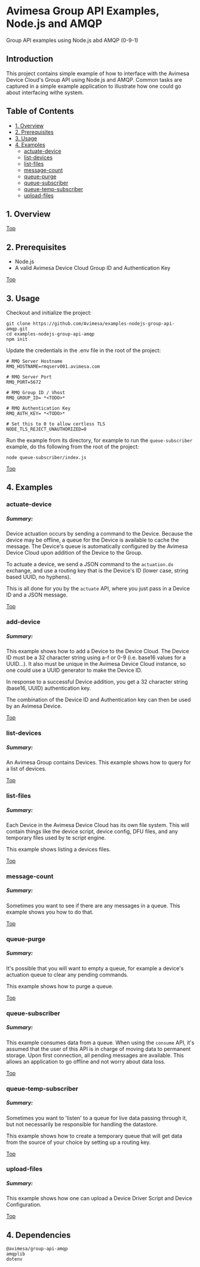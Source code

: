 # Avimesa Group API Examples, Node.js and AMQP
Group API examples using Node.js abd AMQP (0-9-1)

## Introduction

This project contains simple example of how to interface with the Avimesa Device Cloud's Group API using Node.js and AMQP.  Common tasks are captured in a simple example application to illustrate how one could go about interfacing withe system.


<a id="toc"></a>
## Table of Contents
- [1. Overview](#1.-overview)
- [2. Prerequisites](#2.-prerequisites)
- [3. Usage](#3.-usage)
- [4. Examples](#4.-examples)
    - [actuate-device](#4.1-examples)
    - [list-devices](#4.3-examples)
    - [list-files](#4.4-examples)
    - [message-count](#4.5-examples)
    - [queue-purge](#4.6-examples)
    - [queue-subscriber](#4.7-examples)
    - [queue-temp-subscriber](#4.8-examples)
    - [upload-files](#4.9-examples)


<a id="1.-overview"></a>
## 1. Overview

[Top](#toc)<br>
<a id="2.-prerequisites"></a>
## 2. Prerequisites

- Node.js
- A valid Avimesa Device Cloud Group ID and Authentication Key

[Top](#toc)<br>
<a id="3.-usage"></a>
## 3. Usage

Checkout and initialize the project:

```
git clone https://github.com/Avimesa/examples-nodejs-group-api-amqp.git
cd examples-nodejs-group-api-amqp
npm init
```

Update the credentials in the .env file in the root of the project:

```
# RMQ Server Hostname
RMQ_HOSTNAME=rmqserv001.avimesa.com

# RMQ Server Port
RMQ_PORT=5672

# RMQ Group ID / Vhost
RMQ_GROUP_ID= *<TODO>*

# RMQ Authentication Key
RMQ_AUTH_KEY= *<TODO>*

# Set this to 0 to allow certless TLS
NODE_TLS_REJECT_UNAUTHORIZED=0
```

Run the example from its directory, for example to run the `queue-subscriber` example, do ths following from the root of the project:

```
node queue-subscriber/index.js
```

[Top](#toc)<br>
<a id="4.-examples"></a>
## 4. Examples


<a id="4.1-examples"></a>
### actuate-device

##### Summary:

Device actuation occurs by sending a command to the Device.  Because the device may be offline, a queue for the Device is available to cache the message.  The Device's queue is automatically configured by the Avimesa Device Cloud upon addition of the Device to the Group. 

To actuate a device, we send a JSON command to the `actuation.dx` exchange, and use a routing key that is the Device's ID (lower case, string based UUID, no hyphens).

This is all done for you by the `actuate` API, where you just pass in a Device ID and a JSON message. 



[Top](#toc)<br>
<a id="4.2-examples"></a>
### add-device

##### Summary:

This example shows how to add a Device to the Device Cloud.  The Device ID must be a 32 character string using a-f or 0-9 (i.e. base16 values for a UUID...).  It also must be unique in the Avimesa Device Cloud instance, so one could use a UUID generator to make the Device ID.

In response to a successful Device addition, you get a 32 character string (base16, UUID) authentication key.  

The combination of the Device ID and Authentication key can then be used by an Avimesa Device. 





[Top](#toc)<br>
<a id="4.3-examples"></a>
### list-devices

##### Summary:

An Avimesa Group contains Devices.  This example shows how to query for a list of devices.



[Top](#toc)<br>
<a id="4.4-examples"></a>
### list-files

##### Summary:

Each Device in the Avimesa Device Cloud has its own file system.  This will contain things like the device script, device config, DFU files, and any temporary files used by te script engine.

This example shows listing a devices files.



[Top](#toc)<br>
<a id="4.5-examples"></a>
### message-count

##### Summary:

Sometimes you want to see if there are any messages in a queue.  This example shows you how to do that.





[Top](#toc)<br>
<a id="4.6-examples"></a>
### queue-purge

##### Summary:

It's possible that you will want to empty a queue, for example a device's actuation queue to clear any pending commands.

This example shows how to purge a queue.






[Top](#toc)<br>
<a id="4.7-examples"></a>
### queue-subscriber

##### Summary:

This example consumes data from a queue.  When using the `consume` API, it's assumed that the user of this API is in charge of moving data to permanent storage.  Upon first connection, all pending messages are available.  This allows an application to go offline and not worry about data loss.





[Top](#toc)<br>
<a id="4.8-examples"></a>
### queue-temp-subscriber

##### Summary:

Sometimes you want to 'listen' to a queue for live data passing through it, but not necessarily be responsible for handling the datastore.

This example shows how to create a temporary queue that will get data from the source of your choice by setting up a routing key.





[Top](#toc)<br>
<a id="4.9-examples"></a>
### upload-files

##### Summary:

This example shows how one can upload a Device Driver Script and Device Configuration. 





[Top](#toc)<br>
## 4. Dependencies

```
@avimesa/group-api-amqp
amqplib
dotenv
```